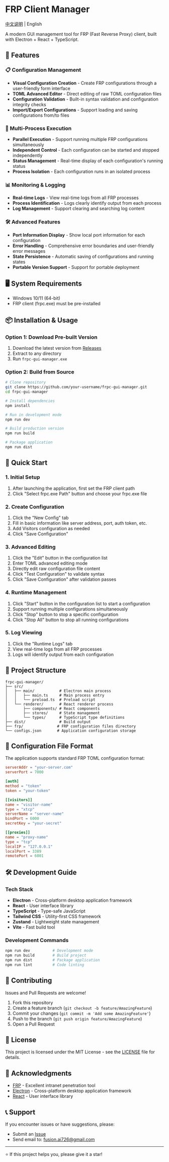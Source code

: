 # FRP Client Manager

[中文说明](README_CN.md) | English

A modern GUI management tool for FRP (Fast Reverse Proxy) client, built with Electron + React + TypeScript.

## 🌟 Features

### 📋 Configuration Management
- **Visual Configuration Creation** - Create FRP configurations through a user-friendly form interface
- **TOML Advanced Editor** - Direct editing of raw TOML configuration files
- **Configuration Validation** - Built-in syntax validation and configuration integrity checks
- **Import/Export Configurations** - Support loading and saving configurations from/to files

### 🚀 Multi-Process Execution
- **Parallel Execution** - Support running multiple FRP configurations simultaneously
- **Independent Control** - Each configuration can be started and stopped independently
- **Status Management** - Real-time display of each configuration's running status
- **Process Isolation** - Each configuration runs in an isolated process

### 📊 Monitoring & Logging
- **Real-time Logs** - View real-time logs from all FRP processes
- **Process Identification** - Logs clearly identify output from each process
- **Log Management** - Support clearing and searching log content

### 🛠️ Advanced Features
- **Port Information Display** - Show local port information for each configuration
- **Error Handling** - Comprehensive error boundaries and user-friendly error messages
- **State Persistence** - Automatic saving of configurations and running states
- **Portable Version Support** - Support for portable deployment

## 🖥️ System Requirements

- Windows 10/11 (64-bit)
- FRP client (frpc.exe) must be pre-installed

## 📦 Installation & Usage

### Option 1: Download Pre-built Version
1. Download the latest version from [Releases](https://github.com/your-username/frpc-gui-manager/releases)
2. Extract to any directory
3. Run `frpc-gui-manager.exe`

### Option 2: Build from Source
```bash
# Clone repository
git clone https://github.com/your-username/frpc-gui-manager.git
cd frpc-gui-manager

# Install dependencies
npm install

# Run in development mode
npm run dev

# Build production version
npm run build

# Package application
npm run dist
```

## 🚀 Quick Start

### 1. Initial Setup
1. After launching the application, first set the FRP client path
2. Click "Select frpc.exe Path" button and choose your frpc.exe file

### 2. Create Configuration
1. Click the "New Config" tab
2. Fill in basic information like server address, port, auth token, etc.
3. Add Visitors configuration as needed
4. Click "Save Configuration"

### 3. Advanced Editing
1. Click the "Edit" button in the configuration list
2. Enter TOML advanced editing mode
3. Directly edit raw configuration file content
4. Click "Test Configuration" to validate syntax
5. Click "Save Configuration" after validation passes

### 4. Runtime Management
1. Click "Start" button in the configuration list to start a configuration
2. Support running multiple configurations simultaneously
3. Click "Stop" button to stop a specific configuration
4. Click "Stop All" button to stop all running configurations

### 5. Log Viewing
1. Click the "Runtime Logs" tab
2. View real-time logs from all FRP processes
3. Logs will identify output from each configuration

## 📁 Project Structure

```
frpc-gui-manager/
├── src/
│   ├── main/           # Electron main process
│   │   ├── main.ts     # Main process entry
│   │   └── preload.ts  # Preload script
│   └── renderer/       # React renderer process
│       ├── components/ # React components
│       ├── stores/     # State management
│       └── types/      # TypeScript type definitions
├── dist/               # Build output
├── frp/               # FRP configuration files directory
└── configs.json       # Application configuration storage
```

## 🔧 Configuration File Format

The application supports standard FRP TOML configuration format:

```toml
serverAddr = "your-server.com"
serverPort = 7000

[auth]
method = "token"
token = "your-token"

[[visitors]]
name = "visitor-name"
type = "xtcp"
serverName = "server-name"
bindPort = 6000
secretKey = "your-secret"

[[proxies]]
name = "proxy-name"
type = "tcp"
localIP = "127.0.0.1"
localPort = 3389
remotePort = 6001
```

## 🛠️ Development Guide

### Tech Stack
- **Electron** - Cross-platform desktop application framework
- **React** - User interface library
- **TypeScript** - Type-safe JavaScript
- **Tailwind CSS** - Utility-first CSS framework
- **Zustand** - Lightweight state management
- **Vite** - Fast build tool

### Development Commands
```bash
npm run dev          # Development mode
npm run build        # Build project
npm run dist         # Package application
npm run lint         # Code linting
```

## 🤝 Contributing

Issues and Pull Requests are welcome!

1. Fork this repository
2. Create a feature branch (`git checkout -b feature/AmazingFeature`)
3. Commit your changes (`git commit -m 'Add some AmazingFeature'`)
4. Push to the branch (`git push origin feature/AmazingFeature`)
5. Open a Pull Request

## 📄 License

This project is licensed under the MIT License - see the [LICENSE](LICENSE) file for details.

## 🙏 Acknowledgments

- [FRP](https://github.com/fatedier/frp) - Excellent intranet penetration tool
- [Electron](https://electronjs.org/) - Cross-platform desktop application framework
- [React](https://reactjs.org/) - User interface library

## 📞 Support

If you encounter issues or have suggestions, please:
- Submit an [Issue](https://github.com/your-username/frpc-gui-manager/issues)
- Send email to: fusion.ai726@gmail.com

---

⭐ If this project helps you, please give it a star!


